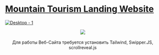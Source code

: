 # [Mountain Tourism Landing Website](https://crxckovich.github.io/Mountain-Tourism-Website/)

[![Desktop - 1](https://github.com/user-attachments/assets/c9aed4a5-da86-46cb-9a89-d79a049d5175)](https://crxckovich.github.io/Mountain-Tourism-Website/)

<div align="center">
<img src="https://skillicons.dev/icons?i=figma,pycharm,html,css,tailwind,js" />
</div>

</br>

<div align="center">
Для работы Веб-Сайта требуется установить Tailwind, Swipper.JS, scrollreveal.js
</div>


